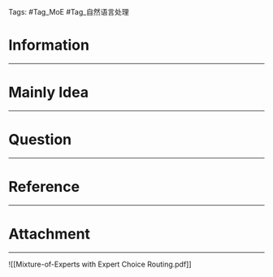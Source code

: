 Tags: #Tag_MoE #Tag_自然语言处理 
# Information
---


# Mainly Idea
---


# Question
---


# Reference
---


# Attachment
---
![[Mixture-of-Experts with Expert Choice Routing.pdf]]